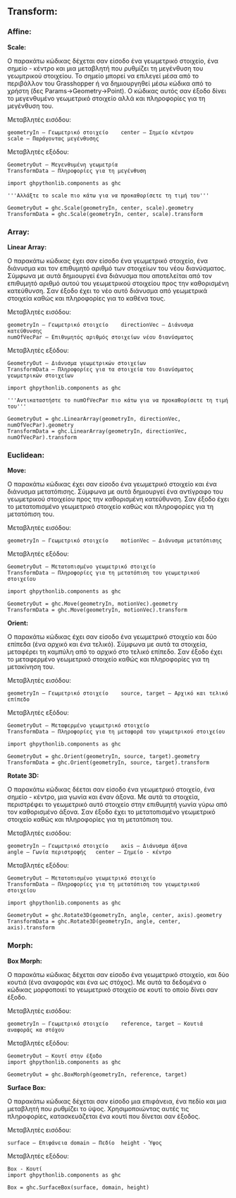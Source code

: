## Transform:

### Affine:

**Scale:**

Ο παρακάτω κώδικας δέχεται σαν είσοδο ένα γεωμετρικό στοιχείο, ένα σημείο - κέντρο και μια μεταβλητή που ρυθμίζει τη μεγένθυση του γεωμτρικού στοιχείου. Το σημείο μπορεί να επιλεγεί μέσα από το περιβάλλον του Grasshopper ή να δημιουργηθεί μέσω κώδικα από το χρήστη (δες Params->Geometry->Point). Ο κώδικας αυτός σαν έξοδο δίνει το μεγενθυμένο γεωμετρικό στοιχείο αλλά και πληροφορίες για τη μεγένθυση του. 

Μεταβλητές εισόδου:
```
geometryIn – Γεωμετρικό στοιχείο	center – Σημείο κέντρου
scale – Παράγοντας μεγένθυσης	
```
Μεταβλητές εξόδου:	
```
GeometryOut – Μεγενθυμένη γεωμετρία
TransformData – Πληροφορίες για τη μεγένθυση
```
```
import ghpythonlib.components as ghc

'''Αλλάξτε το scale πιο κάτω για να προκαθορίσετε τη τιμή του'''

GeometryOut = ghc.Scale(geometryIn, center, scale).geometry
TransformData = ghc.Scale(geometryIn, center, scale).transform
```



### Array:

**Linear Array:**

Ο παρακάτω κώδικας έχει σαν είσοδο ένα γεωμετρικό στοιχείο, ένα διάνυσμα και τον επιθυμητό αριθμό των στοιχείων του νέου διανύσματος. Σύμφωνα με αυτά δημιουργεί ένα διάνυσμα που αποτελείται από τον επιθυμητό αριθμό αυτού του γεωμετρικού στοιχείου προς την καθορισμένη κατεύθυνση. Σαν έξοδο έχει το νέο αυτό διάνυσμα από γεωμετρικά στοιχεία καθώς και πληροφορίες για το καθένα τους.

Μεταβλητές εισόδου:
```
geometryIn – Γεωμετρικό στοιχείο	directionVec – Διάνυσμα κατεύθυνσης
numOfVecPar – Επιθυμητός αριθμός στοιχείων νέου διανύσματος
```
Μεταβλητές εξόδου:	
```
GeometryOut – Διάνυσμα γεωμετρικών στοιχείων
TransformData – Πληροφορίες για τα στοιχεία του διανύσματος γεωμετρικών στοιχείων
```
```
import ghpythonlib.components as ghc

'''Αντικαταστήστε το numOfVecPar πιο κάτω για να προκαθορίσετε τη τιμή του'''

GeometryOut = ghc.LinearArray(geometryIn, directionVec, numOfVecPar).geometry
TransformData = ghc.LinearArray(geometryIn, directionVec, numOfVecPar).transform
```



### Euclidean:

**Move:**

Ο παρακάτω κώδικας έχει σαν είσοδο ένα γεωμετρικό στοιχείο και ένα διάνυσμα μετατόπισης. Σύμφωνα με αυτά δημιουργεί ένα αντίγραφο του γεωμετρικού στοιχείου προς την καθορισμένη κατεύθυνση. Σαν έξοδο έχει το μετατοπισμένο γεωμετρικό στοιχείο καθώς και πληροφορίες για τη μετατόπιση του.

Μεταβλητές εισόδου:

    geometryIn – Γεωμετρικό στοιχείο	motionVec – Διάνυσμα μετατόπισης

Μεταβλητές εξόδου:
```	
GeometryOut – Μετατοπισμένο γεωμετρικό στοιχείο
TransformData – Πληροφορίες για τη μετατόπιση του γεωμετρικού στοιχείου
```
```
import ghpythonlib.components as ghc

GeometryOut = ghc.Move(geometryIn, motionVec).geometry
TransformData = ghc.Move(geometryIn, motionVec).transform
```



**Orient:**

Ο παρακάτω κώδικας έχει σαν είσοδο ένα γεωμετρικό στοιχείο και δύο επίπεδα (ένα αρχικό και ένα τελικό). Σύμφωνα με αυτά τα στοιχεία, μεταφέρει τη καμπύλη από το αρχικό στο τελικό επίπεδο. Σαν έξοδο έχει το μεταφερμένο γεωμετρικό στοιχείο καθώς και πληροφορίες για τη μετακίνηση του.

Μεταβλητές εισόδου:

    geometryIn – Γεωμετρικό στοιχείο	source, target – Αρχικό και τελικό επίπεδο

Μεταβλητές εξόδου:	
```
GeometryOut – Μεταφερμένο γεωμετρικό στοιχείο
TransformData – Πληροφορίες για τη μεταφορά του γεωμετρικού στοιχείου
```
```
import ghpythonlib.components as ghc

GeometryOut = ghc.Orient(geometryIn, source, target).geometry
TransformData = ghc.Orient(geometryIn, source, target).transform
```



**Rotate 3D:**

Ο παρακάτω κώδικας δέεται σαν είσοδο ένα γεωμετρικό στοιχείο, ένα σημείο - κέντρο, μια γωνία και έναν άξονα. Με αυτά τα στοιχεία, περιστρέφει το γεωμετρικό αυτό στοιχείο στην επιθυμητή γωνία γύρω από τον καθορισμένο άξονα. Σαν έξοδο έχει το μετατοπισμένο γεωμετρικό στοιχείο καθώς και πληροφορίες για τη μετατόπιση του.

Μεταβλητές εισόδου:
```
geometryIn – Γεωμετρικό στοιχείο	axis – Διάνυσμα άξονα
angle – Γωνία περιστροφής	center – Σημείο - κέντρο 
```
Μεταβλητές εξόδου:	
```
GeometryOut – Μετατοπισμένο γεωμετρικό στοιχείο
TransformData – Πληροφορίες για τη μετατόπιση του γεωμετρικού στοιχείου
```
```
import ghpythonlib.components as ghc

GeometryOut = ghc.Rotate3D(geometryIn, angle, center, axis).geometry
TransformData = ghc.Rotate3D(geometryIn, angle, center, axis).transform
```



### Morph:

**Box Morph:**

Ο παρακάτω κώδικας δέχεται σαν είσοδο ένα γεωμετρικό στοιχείο, και δύο κουτιά (ένα αναφοράς και ένα ως στόχος). Με αυτά τα δεδομένα ο κώδικας μορφοποιεί το γεωμετρικό στοιχείο σε κουτί το οποίο δίνει σαν έξοδο.
 
Μεταβλητές εισόδου:

    geometryIn – Γεωμετρικό στοιχείο	reference, target – Κουτιά αναφοράς κα στόχου

Μεταβλητές εξόδου:
```	
GeometryOut – Κουτί στην έξοδο
import ghpythonlib.components as ghc

GeometryOut = ghc.BoxMorph(geometryIn, reference, target)
```



**Surface Box:**

Ο παρακάτω κώδικας δέχεται σαν είσοδο μια επιφάνεια, ένα πεδίο και μια μεταβλητή που ρυθμίζει το ύψος. Χρησιμοποιώντας αυτές τις πληροφορίες, κατασκευάζεται ένα κουτί που δίνεται σαν έξοδος.

Μεταβλητές εισόδου:

    surface – Επιφάνεια	domain – Πεδίο	height - Ύψος

Μεταβλητές εξόδου:
```
Box - Κουτί
import ghpythonlib.components as ghc
```
```
Box = ghc.SurfaceBox(surface, domain, height)
```